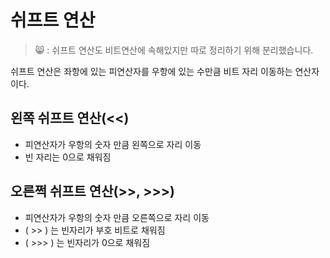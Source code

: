 쉬프트 연산
========
> 😸 : 쉬프트 연산도 비트연산에 속해있지만 따로 정리하기 위해 분리했습니다.  

쉬프트 연산은 좌항에 있는 피연산자를 우항에 있는 수만큼 비트 자리 이동하는 연산자이다.

## 왼쪽 쉬프트 연산(<<)
* 피연산자가 우항의 숫자 만큼 왼쪽으로 자리 이동
* 빈 자리는 0으로 채워짐

## 오른쩍 쉬프트 연산(>>, >>>)
* 피연산자가 우항의 숫자 만큼 오른쪽으로 자리 이동
* ( >> ) 는 빈자리가 부호 비트로 채워짐
* ( >>> ) 는 빈자리가 0으로 채워짐
